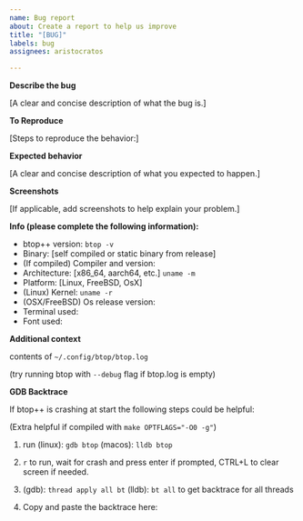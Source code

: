 ```yaml
---
name: Bug report
about: Create a report to help us improve
title: "[BUG]"
labels: bug
assignees: aristocratos

---
```


**Describe the bug**

[A clear and concise description of what the bug is.]

**To Reproduce**

[Steps to reproduce the behavior:]

**Expected behavior**

[A clear and concise description of what you expected to happen.]

**Screenshots**

[If applicable, add screenshots to help explain your problem.]

**Info (please complete the following information):**
 - btop++ version: `btop -v`
 - Binary: [self compiled or static binary from release]
 - (If compiled) Compiler and version:
 - Architecture: [x86_64, aarch64, etc.] `uname -m`
 - Platform: [Linux, FreeBSD, OsX]
 - (Linux) Kernel: `uname -r`
 - (OSX/FreeBSD) Os release version:
 - Terminal used:
 - Font used:

**Additional context**

contents of `~/.config/btop/btop.log`

(try running btop with `--debug` flag if btop.log is empty)

**GDB Backtrace**

If btop++ is crashing at start the following steps could be helpful:

(Extra helpful if compiled with `make OPTFLAGS="-O0 -g"`)

1. run (linux): `gdb btop` (macos): `lldb btop`

2. `r` to run, wait for crash and press enter if prompted, CTRL+L to clear screen if needed.

3. (gdb): `thread apply all bt` (lldb): `bt all` to get backtrace for all threads

4. Copy and paste the backtrace here:
